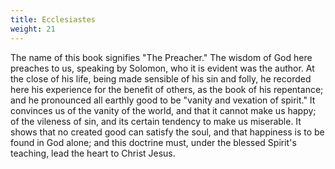 ```yaml
---
title: Ecclesiastes
weight: 21
---
```


The name of this book signifies "The Preacher." The wisdom of God here preaches to us, speaking by Solomon, who it is evident was the author. At the close of his life, being made sensible of his sin and folly, he recorded here his experience for the benefit of others, as the book of his repentance; and he pronounced all earthly good to be "vanity and vexation of spirit." It convinces us of the vanity of the world, and that it cannot make us happy; of the vileness of sin, and its certain tendency to make us miserable. It shows that no created good can satisfy the soul, and that happiness is to be found in God alone; and this doctrine must, under the blessed Spirit's teaching, lead the heart to Christ Jesus.
